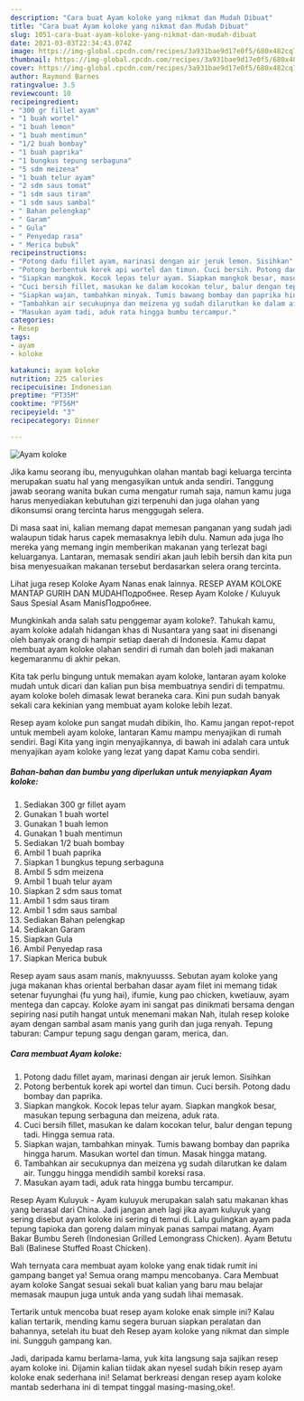 ```yaml
---
description: "Cara buat Ayam koloke yang nikmat dan Mudah Dibuat"
title: "Cara buat Ayam koloke yang nikmat dan Mudah Dibuat"
slug: 1051-cara-buat-ayam-koloke-yang-nikmat-dan-mudah-dibuat
date: 2021-03-03T22:34:43.074Z
image: https://img-global.cpcdn.com/recipes/3a931bae9d17e0f5/680x482cq70/ayam-koloke-foto-resep-utama.jpg
thumbnail: https://img-global.cpcdn.com/recipes/3a931bae9d17e0f5/680x482cq70/ayam-koloke-foto-resep-utama.jpg
cover: https://img-global.cpcdn.com/recipes/3a931bae9d17e0f5/680x482cq70/ayam-koloke-foto-resep-utama.jpg
author: Raymond Barnes
ratingvalue: 3.5
reviewcount: 10
recipeingredient:
- "300 gr fillet ayam"
- "1 buah wortel"
- "1 buah lemon"
- "1 buah mentimun"
- "1/2 buah bombay"
- "1 buah paprika"
- "1 bungkus tepung serbaguna"
- "5 sdm meizena"
- "1 buah telur ayam"
- "2 sdm saus tomat"
- "1 sdm saus tiram"
- "1 sdm saus sambal"
- " Bahan pelengkap"
- " Garam"
- " Gula"
- " Penyedap rasa"
- " Merica bubuk"
recipeinstructions:
- "Potong dadu fillet ayam, marinasi dengan air jeruk lemon. Sisihkan"
- "Potong berbentuk korek api wortel dan timun. Cuci bersih. Potong dadu bombay dan paprika."
- "Siapkan mangkok. Kocok lepas telur ayam. Siapkan mangkok besar, masukan tepung serbaguna dan meizena, aduk rata."
- "Cuci bersih fillet, masukan ke dalam kocokan telur, balur dengan tepung tadi. Hingga semua rata."
- "Siapkan wajan, tambahkan minyak. Tumis bawang bombay dan paprika hingga harum. Masukan wortel dan timun. Masak hingga matang."
- "Tambahkan air secukupnya dan meizena yg sudah dilarutkan ke dalam air. Tunggu hingga mendidih sambil koreksi rasa."
- "Masukan ayam tadi, aduk rata hingga bumbu tercampur."
categories:
- Resep
tags:
- ayam
- koloke

katakunci: ayam koloke 
nutrition: 225 calories
recipecuisine: Indonesian
preptime: "PT35M"
cooktime: "PT56M"
recipeyield: "3"
recipecategory: Dinner

---
```



![Ayam koloke](https://img-global.cpcdn.com/recipes/3a931bae9d17e0f5/680x482cq70/ayam-koloke-foto-resep-utama.jpg)

Jika kamu seorang ibu, menyuguhkan olahan mantab bagi keluarga tercinta merupakan suatu hal yang mengasyikan untuk anda sendiri. Tanggung jawab seorang  wanita bukan cuma mengatur rumah saja, namun kamu juga harus menyediakan kebutuhan gizi terpenuhi dan juga olahan yang dikonsumsi orang tercinta harus menggugah selera.

Di masa  saat ini, kalian memang dapat memesan panganan yang sudah jadi walaupun tidak harus capek memasaknya lebih dulu. Namun ada juga lho mereka yang memang ingin memberikan makanan yang terlezat bagi keluarganya. Lantaran, memasak sendiri akan jauh lebih bersih dan kita pun bisa menyesuaikan makanan tersebut berdasarkan selera orang tercinta. 

Lihat juga resep Koloke Ayam Nanas enak lainnya. RESEP AYAM KOLOKE MANTAP GURIH DAN MUDAHПодробнее. Resep Ayam Koloke / Kuluyuk Saus Spesial Asam ManisПодробнее.

Mungkinkah anda salah satu penggemar ayam koloke?. Tahukah kamu, ayam koloke adalah hidangan khas di Nusantara yang saat ini disenangi oleh banyak orang di hampir setiap daerah di Indonesia. Kamu dapat membuat ayam koloke olahan sendiri di rumah dan boleh jadi makanan kegemaranmu di akhir pekan.

Kita tak perlu bingung untuk memakan ayam koloke, lantaran ayam koloke mudah untuk dicari dan kalian pun bisa membuatnya sendiri di tempatmu. ayam koloke boleh dimasak lewat beraneka cara. Kini pun sudah banyak sekali cara kekinian yang membuat ayam koloke lebih lezat.

Resep ayam koloke pun sangat mudah dibikin, lho. Kamu jangan repot-repot untuk membeli ayam koloke, lantaran Kamu mampu menyajikan di rumah sendiri. Bagi Kita yang ingin menyajikannya, di bawah ini adalah cara untuk menyajikan ayam koloke yang lezat yang dapat Kamu coba sendiri.

<!--inarticleads1-->

##### Bahan-bahan dan bumbu yang diperlukan untuk menyiapkan Ayam koloke:

1. Sediakan 300 gr fillet ayam
1. Gunakan 1 buah wortel
1. Gunakan 1 buah lemon
1. Gunakan 1 buah mentimun
1. Sediakan 1/2 buah bombay
1. Ambil 1 buah paprika
1. Siapkan 1 bungkus tepung serbaguna
1. Ambil 5 sdm meizena
1. Ambil 1 buah telur ayam
1. Siapkan 2 sdm saus tomat
1. Ambil 1 sdm saus tiram
1. Ambil 1 sdm saus sambal
1. Sediakan  Bahan pelengkap
1. Sediakan  Garam
1. Siapkan  Gula
1. Ambil  Penyedap rasa
1. Siapkan  Merica bubuk


Resep ayam saus asam manis, maknyuusss. Sebutan ayam koloke yang juga makanan khas oriental berbahan dasar ayam filet ini memang tidak setenar fuyunghai (fu yung hai), ifumie, kung pao chicken, kwetiauw, ayam mentega dan capcay. Koloke ayam ini sangat pas dinikmati bersama dengan sepiring nasi putih hangat untuk menemani makan Nah, itulah resep koloke ayam dengan sambal asam manis yang gurih dan juga renyah. Tepung taburan: Campur tepung sagu dengan garam, merica, dan. 

<!--inarticleads2-->

##### Cara membuat Ayam koloke:

1. Potong dadu fillet ayam, marinasi dengan air jeruk lemon. Sisihkan
1. Potong berbentuk korek api wortel dan timun. Cuci bersih. Potong dadu bombay dan paprika.
1. Siapkan mangkok. Kocok lepas telur ayam. Siapkan mangkok besar, masukan tepung serbaguna dan meizena, aduk rata.
1. Cuci bersih fillet, masukan ke dalam kocokan telur, balur dengan tepung tadi. Hingga semua rata.
1. Siapkan wajan, tambahkan minyak. Tumis bawang bombay dan paprika hingga harum. Masukan wortel dan timun. Masak hingga matang.
1. Tambahkan air secukupnya dan meizena yg sudah dilarutkan ke dalam air. Tunggu hingga mendidih sambil koreksi rasa.
1. Masukan ayam tadi, aduk rata hingga bumbu tercampur.


Resep Ayam Kuluyuk - Ayam kuluyuk merupakan salah satu makanan khas yang berasal dari China. Jadi jangan aneh lagi jika ayam kuluyuk yang sering disebut ayam koloke ini sering di temui di. Lalu gulingkan ayam pada tepung tapioka dan goreng dalam minyak panas sampai matang. Ayam Bakar Bumbu Sereh (Indonesian Grilled Lemongrass Chicken). Ayam Betutu Bali (Balinese Stuffed Roast Chicken). 

Wah ternyata cara membuat ayam koloke yang enak tidak rumit ini gampang banget ya! Semua orang mampu mencobanya. Cara Membuat ayam koloke Sangat sesuai sekali buat kalian yang baru mau belajar memasak maupun juga untuk anda yang sudah lihai memasak.

Tertarik untuk mencoba buat resep ayam koloke enak simple ini? Kalau kalian tertarik, mending kamu segera buruan siapkan peralatan dan bahannya, setelah itu buat deh Resep ayam koloke yang nikmat dan simple ini. Sungguh gampang kan. 

Jadi, daripada kamu berlama-lama, yuk kita langsung saja sajikan resep ayam koloke ini. Dijamin kalian tiidak akan nyesel sudah bikin resep ayam koloke enak sederhana ini! Selamat berkreasi dengan resep ayam koloke mantab sederhana ini di tempat tinggal masing-masing,oke!.

